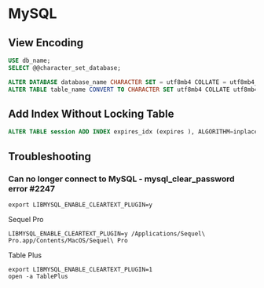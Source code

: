 # MySQL



## View Encoding


```sql
USE db_name;
SELECT @@character_set_database;
```


```sql
ALTER DATABASE database_name CHARACTER SET = utf8mb4 COLLATE = utf8mb4_unicode_ci;
ALTER TABLE table_name CONVERT TO CHARACTER SET utf8mb4 COLLATE utf8mb4_unicode_ci;
```



## Add Index Without Locking Table

```sql
ALTER TABLE session ADD INDEX expires_idx (expires ), ALGORITHM=inplace, LOCK=NONE;
```


## Troubleshooting


### Can no longer connect to MySQL - mysql_clear_password error #2247

```
export LIBMYSQL_ENABLE_CLEARTEXT_PLUGIN=y
```

Sequel Pro
```
LIBMYSQL_ENABLE_CLEARTEXT_PLUGIN=y /Applications/Sequel\ Pro.app/Contents/MacOS/Sequel\ Pro
```

Table Plus
```
export LIBMYSQL_ENABLE_CLEARTEXT_PLUGIN=1
open -a TablePlus
```